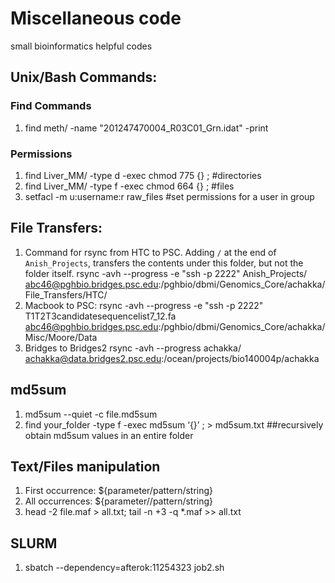 # Miscellaneous code
small bioinformatics helpful codes

## Unix/Bash Commands:

### Find Commands
1. find meth/ -name "201247470004_R03C01_Grn.idat" -print
### Permissions
1. find Liver_MM/ -type d -exec chmod 775 {} \; #directories
2. find Liver_MM/ -type f -exec chmod 664 {} \; #files
3. setfacl -m u:username:r raw_files #set permissions for a user in group


## File Transfers:
1. Command for rsync from HTC to PSC. Adding `/` at the end of `Anish_Projects`, transfers the contents under this folder, but not the folder itself.
rsync -avh --progress -e "ssh -p 2222" Anish_Projects/ abc46@pghbio.bridges.psc.edu:/pghbio/dbmi/Genomics_Core/achakka/File_Transfers/HTC/
2. Macbook to PSC:
rsync -avh --progress -e "ssh -p 2222" T1T2T3candidatesequencelist7_12.fa abc46@pghbio.bridges.psc.edu:/pghbio/dbmi/Genomics_Core/achakka/Misc/Moore/Data
3. Bridges to Bridges2
rsync -avh --progress achakka/ achakka@data.bridges2.psc.edu:/ocean/projects/bio140004p/achakka

## md5sum
1. md5sum --quiet -c file.md5sum
2. find your_folder -type f -exec md5sum ‘{}’ \; > md5sum.txt     ##recursively obtain md5sum values in an entire folder

## Text/Files manipulation
1. First occurrence: ${parameter/pattern/string}
2. All occurrences: ${parameter//pattern/string}
3. head -2 file.maf > all.txt; tail -n +3 -q *.maf >> all.txt

## SLURM
1. sbatch --dependency=afterok:11254323 job2.sh
